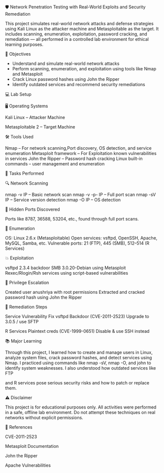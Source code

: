 🛡 Network Penetration Testing with Real-World Exploits and Security Remediation

This project simulates real-world network attacks and defense strategies using Kali Linux as the attacker machine and Metasploitable as the target. It includes scanning, enumeration, exploitation, password cracking, and remediation — all performed in a controlled lab environment for ethical learning purposes.

🎯 Objectives


- Understand and simulate real-world network attacks
- Perform scanning, enumeration, and exploitation using tools like Nmap and Metasploit
- Crack Linux password hashes using John the Ripper
- Identify outdated services and recommend security remediations

💻 Lab Setup

🖥 Operating Systems

Kali Linux – Attacker Machine

Metasploitable 2 – Target Machine

🛠 Tools Used

Nmap – For network scanning,Port discovery, OS detection, and service enumeration 
Metasploit framework –  For Exploitation known vulnerabilities in services 
John the Ripper – Password hash cracking
Linux built-in commands – user management and enumeration

🚀 Tasks Performed

🔍 Network Scanning

nmap -v IP – Basic network scan
nmap -v -p- IP – Full port scan
nmap -sV IP – Service version detection
nmap -O IP – OS detection

🔐 Hidden Ports Discovered

Ports like 8787, 36588, 53204,
etc., found through full port scans.

📡 Enumeration

OS: Linux 2.6.x (Metasploitable)
Open services: vsftpd, OpenSSH, Apache, MySQL, Samba, etc.
Vulnerable ports: 21 (FTP), 445 (SMB), 512–514 (R Services)

💥 Exploitation

vsftpd 2.3.4 backdoor
SMB 3.0.20-Debian using Metasploit
Rexec/Rlogin/Rsh services using script-based vulnerabilities

👤 Privilege Escalation

Created user anushriya with root permissions
Extracted and cracked password hash using John the Ripper


🔧 Remediation Steps

Service	Vulnerability	Fix
vsftpd	Backdoor (CVE-2011-2523)	Upgrade to 3.0.5 / use SFTP

R Services	Plaintext creds (CVE-1999-0651)	Disable & use SSH instead

📚 Major Learning

Through this project, I learned how to create and manage users in Linux, analyze system files, crack password hashes, and detect services using Nmap. I practiced using commands like nmap -sV, nmap -O, and john to identify system weaknesses. I also understood how outdated services like FTP

and R services pose serious security risks and how to patch or replace them.

⚠ Disclaimer

This project is for educational purposes only. All activities were performed in a safe, offline lab environment. Do not attempt these techniques on real networks without explicit permissions.

📎 References

CVE-2011-2523

Metasploit Documentation

John the Ripper

Apache Vulnerabilities
